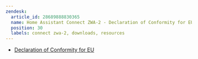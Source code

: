 ```yaml
---
zendesk:
  article_id: 28689888830365
  name: Home Assistant Connect ZWA-2 - Declaration of Conformity for EU
  position: 30
  labels: connect zwa-2, downloads, resources
---
```


- [Declaration of Conformity for EU](/static/docs/connect-zwa-2/ha-zwa-2-nc-zwa-9734-eu-doc-v1.0-jun-2025.pdf)
